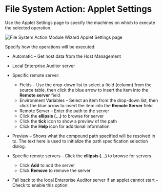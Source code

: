 # File System Action: Applet Settings

Use the Applet Settings page to specify the machines on which to execute the selected operation.

![File System Action Module Wizard Applet Settings page](/img/versioned_docs/enterpriseauditor_11.6/enterpriseauditor/admin/datacollector/fsaa/appletsettings.webp)

Specify how the operations will be executed:

- Automatic – Get host data from the Host Management
- Local Enterprise Auditor server
- Specific remote server:

    - Fields – Use the drop-down list to select a field (column) from the source table, then click
      the blue arrow to insert the item into the **Remote server** field
    - Environment Variables – Select an item from the drop-down list, then click the blue arrow to
      insert the item into the **Remote Server** field
    - Remote Server – Enter the path to the server
    - Click the **ellipsis (…)** to browse for server
    - Click the **tick** icon to show a preview of the path
    - Click the **Help** icon for additional information

- Preview – Shows what the compound path specified will be resolved in to. The text here is used to
  initialize the path specification selection dialog.
- Specific remote servers – Click the **ellipsis (…)** to browse for servers

    - Click **Add** to add the server
    - Click **Remove** to remove the server

- Fall back to the local Enterprise Auditor server if an applet cannot start – Check to enable this
  option
